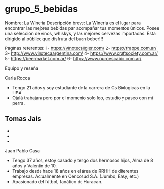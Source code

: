 # grupo_5_bebidas

Nombre: La Wineria
Descripción breve: La Wineria es el lugar para encontrar las mejores bebidas par acompañar tus momentos únicos. Posee una selección de vinos, whiskys, y las mejores cervezas importadas. Esta dirigido al público que disfruta del buen beber!!!


Paginas referentes:
1- https://vinotecaligier.com/
2- https://frappe.com.ar/
3- http://www.vinotecaargentina.com/
4- https://www.craftsociety.com.ar/
5- https://beermarket.com.ar/
6- https://www.puroescabio.com.ar/


Equipo y reseña

Carla Rocca
- Tengo 21 años y soy estudiante de la carrera de Cs Biologicas en la UBA.
- Ojalá trabajara pero por el momento solo leo, estudio y paseo con mi perra.


Tomas Jais
-
-
-
-

Juan Pablo Casa
- Tengo 37 años, estoy casado y tengo dos hermosos hijos, Alma de 8 años y Valentin de 10.
- Trabajo desde hace 18 años en el área de RRHH de diferentes empresas. Actualmente en Cencosud S.A. (Jumbo, Easy, etc.)
- Apasionado del fútbol, fanático de Huracan.

